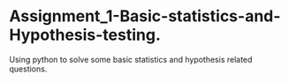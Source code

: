 # Assignment_1-Basic-statistics-and-Hypothesis-testing.
Using python to solve some basic statistics and hypothesis related questions.
